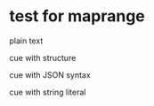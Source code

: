 # test for maprange

plain text
<!-- maprange:external.txt,test -->
<!-- maprange.end -->

cue with structure
<!-- maprange:file:"external.txt",name:"test" -->
<!-- maprange.end -->

cue with JSON syntax
<!-- maprange:{"file":"external.txt","name":"test"} -->
<!-- maprange.end -->

cue with string literal
<!-- maprange:"external.txt,test" -->
<!-- maprange.end -->

